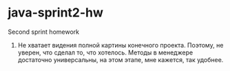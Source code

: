 # java-sprint2-hw
Second sprint homework

1. Не хватает видения полной картины конечного проекта. Поэтому, не уверен, что сделал то, что хотелось.
   Методы в менеджере достаточно универсальны, на этом этапе, мне кажется, так удобнее. 